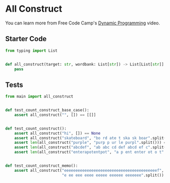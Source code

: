 # All Construct





You can learn more from Free Code Camp's [Dynamic Programming](https://www.youtube.com/watch?v=oBt53YbR9Kk) video.

## Starter Code
```python
from typing import List


def all_construct(target: str, wordbank: List[str]) -> List[List[str]]:
    pass
```

## Tests
```python
from main import all_construct


def test_count_construct_base_case():
    assert all_construct("", []) == [[]]


def test_count_construct():
    assert all_construct("hi", []) == None
    assert all_construct("skateboard", "bo rd ate t ska sk boar".split()) == None
    assert len(all_construct("purple", "purp p ur le purpl".split())) == 2
    assert len(all_construct("abcdef", "ab abc cd def abcd ef c".split())) == 4
    assert len(all_construct("enterapotentpot", "a p ent enter ot o t".split())) == 4


def test_count_construct_memo():
    assert all_construct("eeeeeeeeeeeeeeeeeeeeeeeeeeeeeeeeeeeeeeeeef",
                         "e ee eee eeee eeeee eeeeee eeeeeee".split()) == None
```

